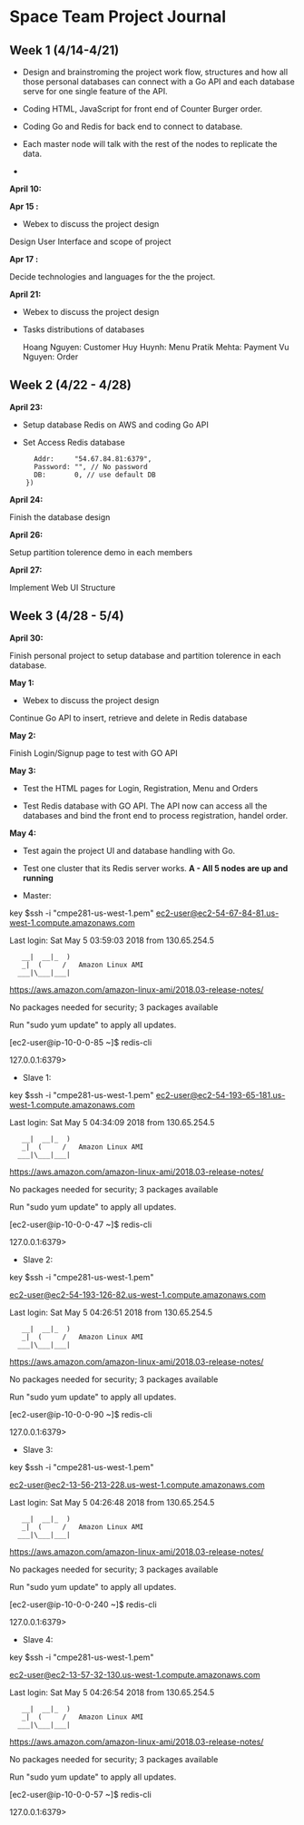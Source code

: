 
# Space Team Project Journal

## Week 1 (4/14-4/21)

+ Design and brainstroming the project work flow, structures and how all those personal databases 
can connect with a Go API and each database serve for one single feature of the API.
  
+ Coding HTML, JavaScript for front end of Counter Burger order.
+ Coding Go and Redis for back end to connect to database.
+ Each master node will talk with the rest of the nodes to replicate the data. 
+ 

**April 10:**
 
**Apr 15 :**
 + Webex to discuss the project design

 Design User Interface and scope of project

**Apr 17 :**

Decide technologies and languages for the the project.

**April 21:**
+ Webex to discuss the project design
+ Tasks distributions of databases

    Hoang Nguyen: Customer
    Huy Huynh: Menu
    Pratik Mehta: Payment
    Vu Nguyen: Order

## Week 2 (4/22 - 4/28)

**April 23:**

+ Setup database Redis on AWS and coding Go API

+ Set Access Redis database
 
```client = redis.NewClient(&redis.Options{
      Addr:     "54.67.84.81:6379",
      Password: "", // No password
      DB:       0, // use default DB
	})
```
**April 24:**

Finish the database design

**April 26:**

Setup partition tolerence demo in each members

**April 27:**

Implement Web UI Structure


## Week 3 (4/28 - 5/4)

**April 30:**

Finish personal project to setup database and partition tolerence in each database.

**May 1:**
+ Webex to discuss the project design

Continue Go API to insert, retrieve and delete in Redis database 

**May 2:**

Finish Login/Signup page to test with GO API

**May 3:** 

 + Test the HTML pages for Login, Registration, Menu and Orders

 + Test Redis database with GO API. The API now can access all the databases and bind the front end to process registration, handel order.

 **May 4:** 
 
 + Test again the project UI and database handling with Go.

 + Test one cluster that its Redis server works.
 **A - All 5 nodes are up and running**
  * Master:

key $ssh -i "cmpe281-us-west-1.pem" 
ec2-user@ec2-54-67-84-81.us-west-1.compute.amazonaws.com

Last login: Sat May  5 03:59:03 2018 from 130.65.254.5

       __|  __|_  )
       _|  (     /   Amazon Linux AMI
      ___|\___|___|

https://aws.amazon.com/amazon-linux-ami/2018.03-release-notes/

No packages needed for security; 3 packages available

Run "sudo yum update" to apply all updates.

[ec2-user@ip-10-0-0-85 ~]$ redis-cli

127.0.0.1:6379> 

 * Slave 1:

key $ssh -i "cmpe281-us-west-1.pem" 
ec2-user@ec2-54-193-65-181.us-west-1.compute.amazonaws.com

Last login: Sat May  5 04:34:09 2018 from 130.65.254.5

       __|  __|_  )
       _|  (     /   Amazon Linux AMI
      ___|\___|___|

https://aws.amazon.com/amazon-linux-ami/2018.03-release-notes/

No packages needed for security; 3 packages available

Run "sudo yum update" to apply all updates.

[ec2-user@ip-10-0-0-47 ~]$ redis-cli

127.0.0.1:6379> 

* Slave 2:

key $ssh -i "cmpe281-us-west-1.pem" 

ec2-user@ec2-54-193-126-82.us-west-1.compute.amazonaws.com

Last login: Sat May  5 04:26:51 2018 from 130.65.254.5

       __|  __|_  )
       _|  (     /   Amazon Linux AMI
      ___|\___|___|

https://aws.amazon.com/amazon-linux-ami/2018.03-release-notes/

No packages needed for security; 3 packages available

Run "sudo yum update" to apply all updates.

[ec2-user@ip-10-0-0-90 ~]$ redis-cli

127.0.0.1:6379> 

* Slave 3:

key $ssh -i "cmpe281-us-west-1.pem" 

ec2-user@ec2-13-56-213-228.us-west-1.compute.amazonaws.com

Last login: Sat May  5 04:26:48 2018 from 130.65.254.5

       __|  __|_  )
       _|  (     /   Amazon Linux AMI
      ___|\___|___|

https://aws.amazon.com/amazon-linux-ami/2018.03-release-notes/

No packages needed for security; 3 packages available

Run "sudo yum update" to apply all updates.

[ec2-user@ip-10-0-0-240 ~]$ redis-cli

127.0.0.1:6379> 

* Slave 4:

key $ssh -i "cmpe281-us-west-1.pem" 

ec2-user@ec2-13-57-32-130.us-west-1.compute.amazonaws.com

Last login: Sat May  5 04:26:54 2018 from 130.65.254.5

       __|  __|_  )
       _|  (     /   Amazon Linux AMI
      ___|\___|___|

https://aws.amazon.com/amazon-linux-ami/2018.03-release-notes/

No packages needed for security; 3 packages available

Run "sudo yum update" to apply all updates.

[ec2-user@ip-10-0-0-57 ~]$ redis-cli

127.0.0.1:6379> 


